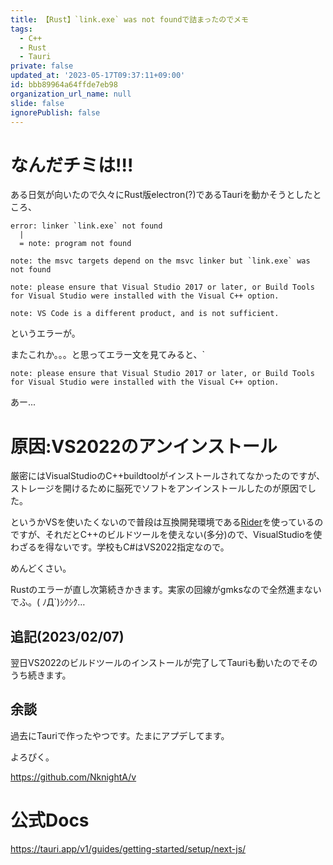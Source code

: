 ```yaml
---
title: 【Rust】`link.exe` was not foundで詰まったのでメモ
tags:
  - C++
  - Rust
  - Tauri
private: false
updated_at: '2023-05-17T09:37:11+09:00'
id: bbb89964a64ffde7eb98
organization_url_name: null
slide: false
ignorePublish: false
---
```

 # なんだチミは!!!
ある日気が向いたので久々にRust版electron(?)であるTauriを動かそうとしたところ、

```
error: linker `link.exe` not found
  |
  = note: program not found

note: the msvc targets depend on the msvc linker but `link.exe` was not found

note: please ensure that Visual Studio 2017 or later, or Build Tools for Visual Studio were installed with the Visual C++ option.

note: VS Code is a different product, and is not sufficient.
```

というエラーが。

またこれか。。。と思ってエラー文を見てみると、`

``
note: please ensure that Visual Studio 2017 or later, or Build Tools for Visual Studio were installed with the Visual C++ option.
``

あー...

# 原因:VS2022のアンインストール

厳密にはVisualStudioのC++buildtoolがインストールされてなかったのですが、ストレージを開けるために脳死でソフトをアンインストールしたのが原因でした。

というかVSを使いたくないので普段は互換開発環境である[Rider](https://www.jetbrains.com/ja-jp/rider/)を使っているのですが、それだとC++のビルドツールを使えない(多分)ので、VisualStudioを使わざるを得ないです。学校もC#はVS2022指定なので。

めんどくさい。

Rustのエラーが直し次第続きかきます。実家の回線がgmksなので全然進まないでふ。( ﾉД`)ｼｸｼｸ…

## 追記(2023/02/07)

翌日VS2022のビルドツールのインストールが完了してTauriも動いたのでそのうち続きます。

## 余談

過去にTauriで作ったやつです。たまにアプデしてます。

よろぴく。

https://github.com/NknightA/v

# 公式Docs

https://tauri.app/v1/guides/getting-started/setup/next-js/
